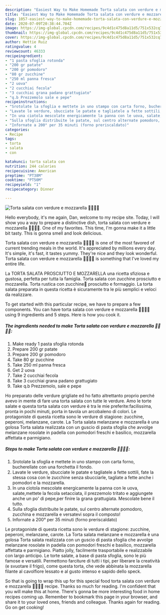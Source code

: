 ```yaml
---
description: "Easiest Way to Make Homemade Torta salata con verdure e mozzarella 🥔🥒🍅🥧"
title: "Easiest Way to Make Homemade Torta salata con verdure e mozzarella 🥔🥒🍅🥧"
slug: 1057-easiest-way-to-make-homemade-torta-salata-con-verdure-e-mozzarella
date: 2020-07-09T20:38:44.704Z
image: https://img-global.cpcdn.com/recipes/9c4d1c475d8a11d5/751x532cq70/torta-salata-con-verdure-e-mozzarella-🥔🥒🍅🥧-recipe-main-photo.jpg
thumbnail: https://img-global.cpcdn.com/recipes/9c4d1c475d8a11d5/751x532cq70/torta-salata-con-verdure-e-mozzarella-🥔🥒🍅🥧-recipe-main-photo.jpg
cover: https://img-global.cpcdn.com/recipes/9c4d1c475d8a11d5/751x532cq70/torta-salata-con-verdure-e-mozzarella-🥔🥒🍅🥧-recipe-main-photo.jpg
author: Hettie Ruiz
ratingvalue: 4
reviewcount: 46333
recipeingredient:
- "1 pasta sfoglia rotonda"
- "200 gr patate"
- "200 gr pomodoro"
- "80 gr zucchine"
- "250 ml panna fresca"
- "2 uova"
- "2 cucchiai fecola"
- "3 cucchiai grana padano grattugiato"
- "q.b Prezzemolo sale e pepe"
recipeinstructions:
- "Srotolate la sfoglia e mettete in uno stampo con carta forno, bucherellate con una forchetta il fondo."
- "Lavate le verdure, sbucciate le patate e tagliatele a fette sottili, fate la stessa cosa con le zucchine senza sbucciarle, tagliate a fette anche i pomodori e la mozzarella."
- "In una ciotola mescolate energicamente la panna con le uova, salate,mettete la fecola setacciata, il prezzemolo tritato e aggiungete anche un po&#39; di pepe,per finire la grana grattugiata. Mescolate bene il tutto."
- "Sulla sfoglia distribuite le patate, sul centro alternate pomodoro, zucchina e mozzarella e versatevi sopra il composto!"
- "Infornate a 200° per 35 minuti (forno preriscaldato)"
categories:
- Recipe
tags:
- torta
- salata
- con

katakunci: torta salata con 
nutrition: 244 calories
recipecuisine: American
preptime: "PT38M"
cooktime: "PT50M"
recipeyield: "1"
recipecategory: Dinner

---
```



![Torta salata con verdure e mozzarella 🥔🥒🍅🥧](https://img-global.cpcdn.com/recipes/9c4d1c475d8a11d5/751x532cq70/torta-salata-con-verdure-e-mozzarella-🥔🥒🍅🥧-recipe-main-photo.jpg)

Hello everybody, it's me again, Dan, welcome to my recipe site. Today, I will show you a way to prepare a distinctive dish, torta salata con verdure e mozzarella 🥔🥒🍅🥧. One of my favorites. This time, I'm gonna make it a little bit tasty. This is gonna smell and look delicious.

Torta salata con verdure e mozzarella 🥔🥒🍅🥧 is one of the most favored of current trending meals in the world. It's appreciated by millions every day. It's simple, it's fast, it tastes yummy. They're nice and they look wonderful. Torta salata con verdure e mozzarella 🥔🥒🍅🥧 is something that I've loved my entire life.

La TORTA SALATA PROSCIUTTO E MOZZARELLA una ricetta sfiziosa e gustosa, perfetta per tutta la famiglia. Torta salata con zucchine prosciutto e mozzarella. Torta rustica con zucchine🥒 prosciutto e formaggio. La torta salata preparata in questa ricetta è sicuramente tra le più semplici e veloci da realizzare.


To get started with this particular recipe, we have to prepare a few components. You can have torta salata con verdure e mozzarella 🥔🥒🍅🥧 using 9 ingredients and 5 steps. Here is how you cook it.

<!--inarticleads1-->

##### The ingredients needed to make Torta salata con verdure e mozzarella 🥔🥒🍅🥧:

1. Make ready 1 pasta sfoglia rotonda
1. Prepare 200 gr patate
1. Prepare 200 gr pomodoro
1. Take 80 gr zucchine
1. Take 250 ml panna fresca
1. Get 2 uova
1. Take 2 cucchiai fecola
1. Take 3 cucchiai grana padano grattugiato
1. Take q.b Prezzemolo, sale e pepe


Ho preparato delle verdure grigliate ed ho fatto altrettanto proprio perché avevo in mente di fare una torta salata con tutte le verdure. Amo le torte salate e questa torta salata con verdure è tra le mie preferite:facilissima, pronta in pochi minuti, porta in tavola un arcobaleno di colori. Le protagoniste di questa ricetta sono le verdure di stagione: zucchine, peperoni, melanzane, carote. La Torta salata melanzane e mozzarella è una golosa Torta salata realizzata con un guscio di pasta sfoglia che avvolge melanzane rosolate in padella con pomodori freschi e basilico, mozzarella affettata e parmigiano. 

<!--inarticleads2-->

##### Steps to make Torta salata con verdure e mozzarella 🥔🥒🍅🥧:

1. Srotolate la sfoglia e mettete in uno stampo con carta forno, bucherellate con una forchetta il fondo.
1. Lavate le verdure, sbucciate le patate e tagliatele a fette sottili, fate la stessa cosa con le zucchine senza sbucciarle, tagliate a fette anche i pomodori e la mozzarella.
1. In una ciotola mescolate energicamente la panna con le uova, salate,mettete la fecola setacciata, il prezzemolo tritato e aggiungete anche un po&#39; di pepe,per finire la grana grattugiata. Mescolate bene il tutto.
1. Sulla sfoglia distribuite le patate, sul centro alternate pomodoro, zucchina e mozzarella e versatevi sopra il composto!
1. Infornate a 200° per 35 minuti (forno preriscaldato)


Le protagoniste di questa ricetta sono le verdure di stagione: zucchine, peperoni, melanzane, carote. La Torta salata melanzane e mozzarella è una golosa Torta salata realizzata con un guscio di pasta sfoglia che avvolge melanzane rosolate in padella con pomodori freschi e basilico, mozzarella affettata e parmigiano. Piatto jolly, facilmente trasportabile e realizzabile con largo anticipo. Le torte salate, a base di pasta sfoglia, sono le più famose e versatili. Permettono farciture di tutti i tipi, per liberare la creatività (e svuotare il frigo), come questa torta, che vede abbinata la mozzarella filante al cavolfiore lessato e al gusto intenso e sapido dello speck. 

So that is going to wrap this up for this special food torta salata con verdure e mozzarella 🥔🥒🍅🥧 recipe. Thanks so much for reading. I'm confident that you will make this at home. There's gonna be more interesting food in home recipes coming up. Remember to bookmark this page in your browser, and share it to your loved ones, friends and colleague. Thanks again for reading. Go on get cooking!
